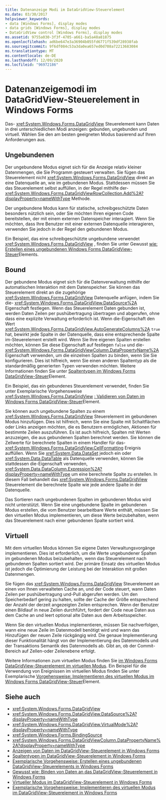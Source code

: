 ```yaml
---
title: Datenanzeige Modi im DataGridView-Steuerelement
ms.date: 03/30/2017
helpviewer_keywords:
- data [Windows Forms], display modes
- data grids [Windows Forms], display modes
- DataGridView control [Windows Forms], display modes
ms.assetid: 9755a030-3f3f-4705-a661-ba5a48a81875
ms.openlocfilehash: ad6be647e3a36904b055fd6771f539df28938fab
ms.sourcegitcommit: 9f6df084c53a3da0ea657ed0d708a72213683084
ms.translationtype: MT
ms.contentlocale: de-DE
ms.lasthandoff: 12/09/2020
ms.locfileid: "96972186"
---
```

# <a name="data-display-modes-in-the-windows-forms-datagridview-control"></a>Datenanzeigemodi im DataGridView-Steuerelement in Windows Forms
Das- <xref:System.Windows.Forms.DataGridView> Steuerelement kann Daten in drei unterschiedlichen Modi anzeigen: gebunden, ungebunden und virtuell. Wählen Sie den am besten geeigneten Modus basierend auf Ihren Anforderungen aus.  
  
## <a name="unbound"></a>Ungebundenen  
 Der ungebundene Modus eignet sich für die Anzeige relativ kleiner Datenmengen, die Sie Programm gesteuert verwalten. Sie fügen das Steuerelement nicht <xref:System.Windows.Forms.DataGridView> direkt an eine Datenquelle an, wie im gebundenen Modus. Stattdessen müssen Sie das Steuerelement selbst auffüllen, in der Regel mithilfe der- <xref:System.Windows.Forms.DataGridViewRowCollection.Add%2A?displayProperty=nameWithType> Methode.  
  
 Der ungebundene Modus kann für statische, schreibgeschützte Daten besonders nützlich sein, oder Sie möchten Ihren eigenen Code bereitstellen, der mit einem externen Datenspeicher interagiert. Wenn Sie möchten, dass Ihre Benutzer mit einer externen Datenquelle interagieren, verwenden Sie jedoch in der Regel den gebundenen Modus.  
  
 Ein Beispiel, das eine schreibgeschützte ungebundene verwendet <xref:System.Windows.Forms.DataGridView> , finden Sie unter Gewusst [wie: Erstellen eines ungebundenen Windows Forms DataGridView-Steuer](how-to-create-an-unbound-windows-forms-datagridview-control.md)Elements.  
  
## <a name="bound"></a>Bound  
 Der gebundene Modus eignet sich für die Datenverwaltung mithilfe der automatischen Interaktion mit dem Datenspeicher. Sie können das Steuerelement direkt an die zugehörige <xref:System.Windows.Forms.DataGridView> Datenquelle anfügen, indem Sie die- <xref:System.Windows.Forms.DataGridView.DataSource%2A> Eigenschaft festlegen. Wenn das Steuerelement Daten gebunden ist, werden Daten Zeilen per pushübertragung übertragen und abgerufen, ohne dass eine explizite Verwaltung erforderlich ist. Wenn die-Eigenschaft den Wert <xref:System.Windows.Forms.DataGridView.AutoGenerateColumns%2A> `true` hat, bewirkt jede Spalte in der Datenquelle, dass eine entsprechende Spalte im-Steuerelement erstellt wird. Wenn Sie Ihre eigenen Spalten erstellen möchten, können Sie diese Eigenschaft auf festlegen `false` und die- <xref:System.Windows.Forms.DataGridViewColumn.DataPropertyName%2A> Eigenschaft verwenden, um die einzelnen Spalten zu binden, wenn Sie Sie konfigurieren. Dies ist hilfreich, wenn Sie einen anderen Spaltentyp als die standardmäßig generierten Typen verwenden möchten. Weitere Informationen finden Sie unter [Spaltentypen im Windows Forms DataGridView-Steuer](column-types-in-the-windows-forms-datagridview-control.md)Element.  
  
 Ein Beispiel, das ein gebundenes Steuerelement verwendet, finden Sie unter Exemplarische Vorgehensweise <xref:System.Windows.Forms.DataGridView> [: Validieren von Daten im Windows Forms DataGridView-Steuer](walkthrough-validating-data-in-the-windows-forms-datagridview-control.md)Element.  
  
 Sie können auch ungebundene Spalten zu einem <xref:System.Windows.Forms.DataGridView> Steuerelement im gebundenen Modus hinzufügen. Dies ist hilfreich, wenn Sie eine Spalte mit Schaltflächen oder Links anzeigen möchten, die es Benutzern ermöglichen, Aktionen für bestimmte Zeilen auszuführen. Es ist auch hilfreich, Spalten mit Werten anzuzeigen, die aus gebundenen Spalten berechnet werden. Sie können die Zellwerte für berechnete Spalten in einem Handler für das- <xref:System.Windows.Forms.DataGridView.CellFormatting> Ereignis auffüllen. Wenn Sie <xref:System.Data.DataSet> jedoch ein oder <xref:System.Data.DataTable> als Datenquelle verwenden, können Sie stattdessen die-Eigenschaft verwenden, <xref:System.Data.DataColumn.Expression%2A?displayProperty=nameWithType> um eine berechnete Spalte zu erstellen. In diesem Fall behandelt das <xref:System.Windows.Forms.DataGridView> Steuerelement die berechnete Spalte wie jede andere Spalte in der Datenquelle.  
  
 Das Sortieren nach ungebundenen Spalten im gebundenen Modus wird nicht unterstützt. Wenn Sie eine ungebundene Spalte im gebundenen Modus erstellen, die vom Benutzer bearbeitbare Werte enthält, müssen Sie den virtuellen Modus implementieren, um diese Werte beizubehalten, wenn das Steuerelement nach einer gebundenen Spalte sortiert wird.  
  
## <a name="virtual"></a>Virtuell  
 Mit dem virtuellen Modus können Sie eigene Daten Verwaltungsvorgänge implementieren. Dies ist erforderlich, um die Werte ungebundener Spalten im gebundenen Modus beizubehalten, wenn das Steuerelement nach gebundenen Spalten sortiert wird. Der primäre Einsatz des virtuellen Modus ist jedoch die Optimierung der Leistung bei der Interaktion mit großen Datenmengen.  
  
 Sie fügen das <xref:System.Windows.Forms.DataGridView> Steuerelement an einen von Ihnen verwalteten Cache an, und der Code steuert, wann Daten Zeilen per pushübertragung und-Pull abgerufen werden. Um den Speicherbedarf gering zu halten, sollte der Cache der Größe entsprechend der Anzahl der derzeit angezeigten Zeilen entsprechen. Wenn der Benutzer einen Bildlauf in neue Zeilen durchführt, fordert der Code neue Daten aus dem Cache an und leert optional alte Daten aus dem Arbeitsspeicher.  
  
 Wenn Sie den virtuellen Modus implementieren, müssen Sie nachverfolgen, wann eine neue Zeile im Datenmodell benötigt wird und wann das Hinzufügen der neuen Zeile rückgängig wird. Die genaue Implementierung dieser Funktionalität hängt von der Implementierung des Datenmodells und der Transaktions Semantik des Datenmodells ab. Gibt an, ob der Commit-Bereich auf Zellen-oder Zeilenebene erfolgt.  
  
 Weitere Informationen zum virtuellen Modus finden Sie [im Windows Forms DataGridView-Steuerelement im virtuellen Modus](virtual-mode-in-the-windows-forms-datagridview-control.md). Ein Beispiel für die Verwendung von Ereignissen im virtuellen Modus finden Sie unter Exemplarische [Vorgehensweise: Implementieren des virtuellen Modus im Windows Forms DataGridView-Steuer](implementing-virtual-mode-wf-datagridview-control.md)Element.  
  
## <a name="see-also"></a>Siehe auch

- <xref:System.Windows.Forms.DataGridView>
- <xref:System.Windows.Forms.DataGridView.DataSource%2A?displayProperty=nameWithType>
- <xref:System.Windows.Forms.DataGridView.VirtualMode%2A?displayProperty=nameWithType>
- <xref:System.Windows.Forms.BindingSource>
- <xref:System.Windows.Forms.DataGridViewColumn.DataPropertyName%2A?displayProperty=nameWithType>
- [Anzeigen von Daten im DataGridView-Steuerelement in Windows Forms](displaying-data-in-the-windows-forms-datagridview-control.md)
- [Spaltentypen im DataGridView-Steuerelement in Windows Forms](column-types-in-the-windows-forms-datagridview-control.md)
- [Exemplarische Vorgehensweise: Erstellen eines ungebundenen DataGridView-Steuerelements in Windows Forms](walkthrough-creating-an-unbound-windows-forms-datagridview-control.md)
- [Gewusst wie: Binden von Daten an das DataGridView-Steuerelement in Windows Forms](how-to-bind-data-to-the-windows-forms-datagridview-control.md)
- [Virtueller Modus im DataGridView-Steuerelement in Windows Forms](virtual-mode-in-the-windows-forms-datagridview-control.md)
- [Exemplarische Vorgehensweise: Implementieren des virtuellen Modus im DataGridView-Steuerelement in Windows Forms](implementing-virtual-mode-wf-datagridview-control.md)
